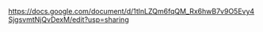  
https://docs.google.com/document/d/1tlnLZQm6fqQM_Rx6hwB7v9O5Evy4SjgsvmtNjQvDexM/edit?usp=sharing
